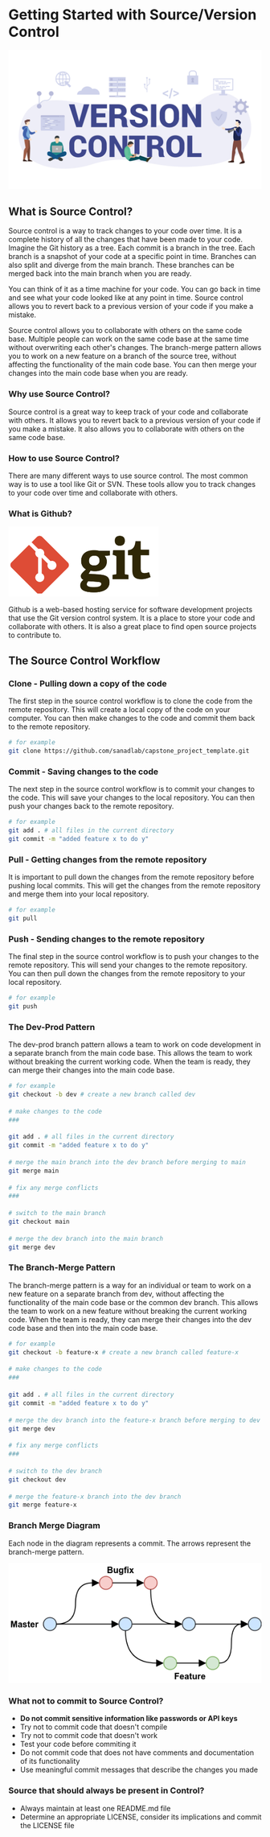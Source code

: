 # Getting Started with Source/Version Control

![Version Control](./images/vcs.png)

## What is Source Control?

Source control is a way to track changes to your code over time. It is a complete history of all the changes that have been made to your code. Imagine the Git history as a tree. Each commit is a branch in the tree. Each branch is a snapshot of your code at a specific point in time. Branches can also split and diverge from the main branch. These branches can be merged back into the main branch when you are ready.

You can think of it as a time machine for your code. You can go back in time and see what your code looked like at any point in time. Source control allows you to revert back to a previous version of your code if you make a mistake.

Source control allows you to collaborate with others on the same code base. Multiple people can work on the same code base at the same time without overwriting each other's changes. The branch-merge pattern allows you to work on a new feature on a branch of the source tree, without affecting the functionality of the main code base. You can then merge your changes into the main code base when you are ready.

### Why use Source Control?

Source control is a great way to keep track of your code and collaborate with others. It allows you to revert back to a previous version of your code if you make a mistake. It also allows you to collaborate with others on the same code base.

### How to use Source Control?

There are many different ways to use source control. The most common way is to use a tool like Git or SVN. These tools allow you to track changes to your code over time and collaborate with others.

### What is Github?

![Git Logo](./images/git-logo.png)

Github is a web-based hosting service for software development projects that use the Git version control system. It is a place to store your code and collaborate with others. It is also a great place to find open source projects to contribute to.

## The Source Control Workflow

### Clone - Pulling down a copy of the code

The first step in the source control workflow is to clone the code from the remote repository. This will create a local copy of the code on your computer. You can then make changes to the code and commit them back to the remote repository.

```bash
# for example
git clone https://github.com/sanadlab/capstone_project_template.git
```

### Commit - Saving changes to the code

The next step in the source control workflow is to commit your changes to the code. This will save your changes to the local repository. You can then push your changes back to the remote repository.

```bash
# for example
git add . # all files in the current directory
git commit -m "added feature x to do y"
```

### Pull - Getting changes from the remote repository

It is important to pull down the changes from the remote repository before pushing local commits. This will get the changes from the remote repository and merge them into your local repository.

```bash
# for example
git pull
```

### Push - Sending changes to the remote repository

The final step in the source control workflow is to push your changes to the remote repository. This will send your changes to the remote repository. You can then pull down the changes from the remote repository to your local repository.

```bash
# for example
git push
```

### The Dev-Prod Pattern

The dev-prod branch pattern allows a team to work on code development in a separate branch from the main code base. This allows the team to work without breaking the current working code. When the team is ready, they can merge their changes into the main code base.

```bash
# for example
git checkout -b dev # create a new branch called dev

# make changes to the code
###

git add . # all files in the current directory
git commit -m "added feature x to do y"

# merge the main branch into the dev branch before merging to main
git merge main

# fix any merge conflicts
###

# switch to the main branch
git checkout main

# merge the dev branch into the main branch
git merge dev
```

### The Branch-Merge Pattern

The branch-merge pattern is a way for an individual or team to work on a new feature on a separate branch from dev, without affecting the functionality of the main code base or the common dev branch. This allows the team to work on a new feature without breaking the current working code. When the team is ready, they can merge their changes into the dev code base and then into the main code base.

```bash
# for example
git checkout -b feature-x # create a new branch called feature-x

# make changes to the code
###

git add . # all files in the current directory
git commit -m "added feature x to do y"

# merge the dev branch into the feature-x branch before merging to dev
git merge dev

# fix any merge conflicts
###

# switch to the dev branch
git checkout dev

# merge the feature-x branch into the dev branch
git merge feature-x
```

### Branch Merge Diagram

Each node in the diagram represents a commit. The arrows represent the branch-merge pattern.

![Branch-Merge Pattern](./images/branch-merge-pattern.png)

### What not to commit to Source Control?

- **Do not commit sensitive information like passwords or API keys**
- Try not to commit code that doesn't compile
- Try not to commit code that doesn't work
- Test your code before commiting it
- Do not commit code that does not have comments and documentation of its functionality
- Use meaningful commit messages that describe the changes you made

### Source that should always be present in Control?

- Always maintain at least one README.md file
- Determine an appropriate LICENSE, consider its implications and commit the LICENSE file
